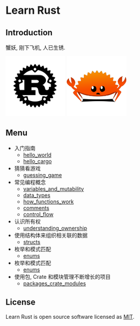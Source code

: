# Learn Rust

## Introduction

蟹妖, 刚下飞机, 人已生锈.

<img src="./public/assets/rust-logo-blk.svg" alt="rust-logo" height="160"/>
<img src="./public/assets/ferris.png" alt="ferris" height="160"/>

## Menu

- 入门指南
  - [hello_world](./hello_world)
  - [hello_cargo](./hello_cargo)
- 猜猜看游戏
  - [guessing_game](./guessing_game)
- 常见编程概念
  - [variables_and_mutability](./variables_and_mutability)
  - [data_types](./data_types)
  - [how_functions_work](./functions)
  - [comments](./comments)
  - [control_flow](./control_flow)
- 认识所有权
  - [understanding_ownership](./ownership)
- 使用结构体来组织相关联的数据
  - [structs](./structs)
- 枚举和模式匹配
  - [enums](./enums)
- 枚举和模式匹配
  - [enums](./enums)
- 使用包, Crate 和模块管理不断增长的项目
  - [packages_crate_modules](./packages_crate_modules)

## License

Learn Rust is open source software licensed as [MIT](https://opensource.org/licenses/MIT).
